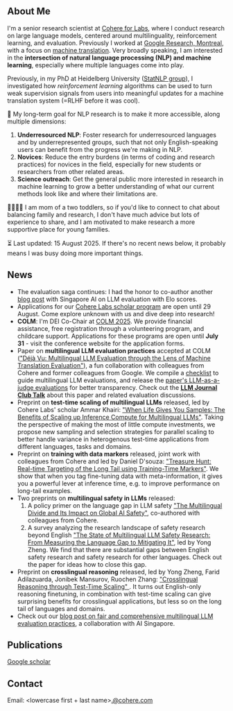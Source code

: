 ## About Me
I'm a senior research scientist at [Cohere for Labs](https://cohere.com/research), where I conduct research on large language models, centered around multilinguality, reinforcement learning, and evaluation. Previously I worked at [Google Research, Montreal](https://research.google/locations/montreal/), with a focus on [machine translation](https://research.google/research-areas/machine-translation/). Very broadly speaking, I am interested in the **intersection of natural language processing (NLP) and machine learning**, especially where multiple languages come into play.

Previously, in my PhD at Heidelberg University ([StatNLP group](https://www.cl.uni-heidelberg.de/statnlpgroup/)), I investigated how *reinforcement learning* algorithms can be used to turn weak supervision signals from users into meaningful updates for a machine translation system (=RLHF before it was cool).

🎯 My long-term goal for NLP research is to make it more accessible, along multiple dimensions: 
1. **Underresourced NLP**: Foster research for underresourced languages and by underrepresented groups, such that not only English-speaking users can benefit from the progress we're making in NLP. 
2. **Novices**: Reduce the entry burdens (in terms of coding and research practices)  for novices in the field, especially for new students or researchers from other related areas.
3. **Science outreach**: Get the general public more interested in research in machine learning to grow a better understanding of what our current methods look like and where their limitations are.

👨‍👩‍👧‍👦 I am mom of a two toddlers, so if you'd like to connect to chat about balancing family and research, I don't have much advice but lots of experience to share, and I am motivated to make research a more supportive place for young families.

⏳ Last updated: 15 August 2025. If there's no recent news below, it probably means I was busy doing more important things.

## News
- The evaluation saga continues: I had the honor to co-author another [blog post](https://cohere.com/blog/elo-ratings-beyond-arena-style-evaluations) with Singapore AI on LLM evaluation with Elo scores.
- Applications for our [Cohere Labs scholar program](https://cohere.com/research/scholars-program) are open until 29 August. Come explore unknown with us and dive deep into research! 
- **COLM**: I'm DEI Co-Chair at [COLM 2025](https://colmweb.org/index.html). We provide financial assistance, free registration through a volunteering program, and childcare support. Applications for these programs are open until **July 31** - visit the conference website for the application forms.
- Paper on **multilingual LLM evaluation practices** accepted at COLM (["Déjà Vu: Multilingual LLM Evaluation through the Lens of Machine Translation Evaluation"](https://arxiv.org/abs/2504.11829)), a fun collaboration with colleagues from Cohere and former colleagues from Google. We compile a [checklist](https://github.com/CohereLabs/multilingual-llm-evaluation-checklist) to guide multilingual LLM evaluations, and release the [paper's LLM-as-a-judge evaluations](https://huggingface.co/datasets/CohereLabs/deja-vu-pairwise-evals) for better transparency. Check out the [**LLM Journal Club Talk**](https://www.youtube.com/watch?v=jXXRRhQOcbk&themeRefresh=1) about this paper and related evaluation discussions.
- Preprint on **test-time scaling of multilingual LLMs** released, led by Cohere Labs' scholar Ammar Khairi: ["When Life Gives You Samples: The Benefits of Scaling up Inference Compute for Multilingual LLMs"](https://arxiv.org/abs/2506.20544). Taking the perspective of making the most of little compute investments, we propose new sampling and selection strategies for parallel scaling to better handle variance in heterogenous test-time applications from different languages, tasks and domains. 
- Preprint on **training with data markers** released, joint work with colleagues from Cohere and led by Daniel D'souza: ["Treasure Hunt: Real-time Targeting of the Long Tail using Training-Time Markers"](https://arxiv.org/abs/2506.14702). We show that when you tag fine-tuning data with meta-information, it gives you a powerful lever at inference time, e.g. to improve performance on long-tail examples.
- Two preprints on **multilingual safety in LLMs** released:
    1. A policy primer on the language gap in LLM safety ["The Multilingual Divide and Its Impact on Global AI Safety"](https://arxiv.org/abs/2505.21344), co-authored with colleagues from Cohere. 
    2. A survey analyzing the research landscape of safety research beyond English ["The State of Multilingual LLM Safety Research: From Measuring the Language Gap to Mitigating It"](https://arxiv.org/abs/2505.24119), led by Yong Zheng. We find that there are substantial gaps between English safety research and safety research for other languages. Check out the paper for ideas how to close this gap.
- Preprint on **crosslingual reasoning** released, led by Yong Zheng, Farid Adilazuarda, Jonibek Mansurov, Ruochen Zhang: ["Crosslingual Reasoning through Test-Time Scaling"
](https://arxiv.org/abs/2505.05408). It turns out English-only reasoning finetuning, in combination with test-time scaling can give surprising benefits for crosslingual applications, but less so on the long tail of languages and domains.
- Check out our [blog post on fair and comprehensive multilingual LLM evaluation practices](https://cohere.com/blog/towards-fair-and-comprehensive-multilingual-and-multicultural-llm-benchmarking), a collaboration with AI Singapore.

<!--
- **Oct 2024**: Back at work after parental leave 👶
- **EMNLP 2024**: Three scholar-led projects were accepted at EMNLP! Couldn't be more proud of their achievements, it was an honor mentoring them.
    1. [RLHF Can Speak Many Languages: Unlocking Multilingual Preference Optimization for LLMs](https://cohere.com/research/papers/rlhf-can-speak-many-languages-unlocking-multilingual-preference-optimization-for-llms-2024-07-05) led by John Dang. *What does it take to make preference training multilingual, and how multilingual does it have to be?*
    2. [LLM See, LLM Do: Guiding Data Generation to Target Non-Differentiable Objectives](https://cohere.com/research/papers/llm-see-llm-do-guiding-data-generation-to-target-non-differentiable-objectives-2024-07-05) led by Luísa Shimabucoro. *Which properties do models inherit from their teachers, and can we steer this inheritance?*
    3. [The Multilingual Alignment Prism: Aligning Global and Local Preferences to Reduce Harm](https://cohere.com/research/papers/the-multilingual-alignment-prism-aligning-global-and-local-preferences-to-reduce-harm-2024-06-08) led by Aakanksha. *How do we dinstinguish local vs global relevance for model safety, and how do we make models safer for both?*
- **ACL 2024**: Two papers accepted at ACL.
    1. ["Back to Basics: Revisiting REINFORCE Style Optimization for Learning from Human Feedback in LLMs"](https://cohere.com/research/papers/back-to-basics-revisiting-reinforce-style-optimization-for-learning-from-human-feedback-in-llms-2024-02-23) led by Arash Ahmadian. *Do we really need PPO?*
    2. [Critical Learning Periods: Leveraging Early Training Dynamics for Efficient Data Pruning](https://aclanthology.org/2024.findings-acl.560/) led by Everlyn Chimoto. *What do checkpoint comparisons tell us about data importance?*
- **May 2024**: We released Aya23, a multilingual model from the Aya family covering 23 languages. It comes in two sizes (8B and 35B) and outperforms Aya101 and similar competitors. All details in our [tech report](https://arxiv.org/abs/2405.15032).
- **Feb 2024**: Giving a guest lecture on the Aya project in Siva Reddy's class on [Natural Language Understanding with Deep Learning / Computational Semantics](https://mcgill-nlp.github.io/teaching/comp545-ling782-484-W24/) at McGill. Slides available upon request.
- **Feb 2024**: New preprint about RLHF: ["Back to Basics: Revisiting REINFORCE Style Optimization for Learning from Human Feedback in LLMs"](https://cohere.com/research/papers/back-to-basics-revisiting-reinforce-style-optimization-for-learning-from-human-feedback-in-llms-2024-02-23). This work led by Cohere for AI scholar [Arash Ahmadian](https://scholar.google.ca/citations?user=T-xossMAAAAJ&hl=en) scrutinizes the popular PPO algorithm for RLHF in LLMs, and presents effective but simpler alternatives that are grounded in the classic (and basic!) REINFORCE algorithm. Throwback to my PhD topic :)
- **Feb 2024**: [Project Aya](https://cohere.com/research/aya) released its [Aya101 model](https://huggingface.co/CohereForAI/aya-101) and [data](https://huggingface.co/datasets/CohereForAI/aya_dataset)! Detailed documentation can be found in the preprints ([model](https://cohere.com/research/papers/aya-model-paper-2024-02-13), [data](https://cohere.com/research/papers/aya-dataset-paper-2024-02-13)). This work is the result of a massive open-science collaboration, aiming to build a massively multilingual instruction fine-tuned large language model. My own contributions focus on testing the model for bias, toxicity and harm, and on conducting and comparing human and automatic evaluation of open-ended generation quality.
-->

## Publications
[Google scholar](https://scholar.google.com/citations?hl=en&user=j4cOSzAAAAAJ)

<!--
## Code
- [Joey NMT](https://github.com/joeynmt/joeynmt)

## Resources
- [HumanMT: Human feedback for MT from different interfaces](https://www.cl.uni-heidelberg.de/statnlpgroup/humanmt/)
- [Blog post on RL for NMT](https://www.cl.uni-heidelberg.de/statnlpgroup/blog/rl4nmt/)
- [Blog post on Joey NMT](https://www.cl.uni-heidelberg.de/statnlpgroup/blog/joey/)

-->

## Contact
Email: \<lowercase first + last name\>.@cohere.com
